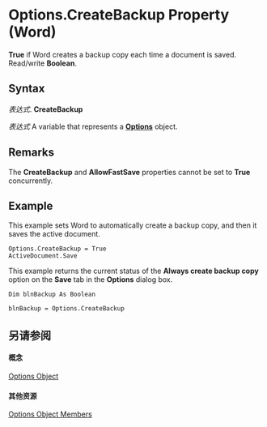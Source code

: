 
# Options.CreateBackup Property (Word)

 **True** if Word creates a backup copy each time a document is saved. Read/write **Boolean**.


## Syntax

 _表达式_. **CreateBackup**

 _表达式_ A variable that represents a **[Options](873b7b99-3fe1-fd89-9ece-a9355cb827dc.md)** object.


## Remarks

The  **CreateBackup** and **AllowFastSave** properties cannot be set to **True** concurrently.


## Example

This example sets Word to automatically create a backup copy, and then it saves the active document.


```
Options.CreateBackup = True 
ActiveDocument.Save
```

This example returns the current status of the  **Always create backup copy** option on the **Save** tab in the **Options** dialog box.




```
Dim blnBackup As Boolean 
 
blnBackup = Options.CreateBackup
```


## 另请参阅


#### 概念


[Options Object](873b7b99-3fe1-fd89-9ece-a9355cb827dc.md)
#### 其他资源


[Options Object Members](http://msdn.microsoft.com/library/76cd9dfe-6bbb-4c3d-0bfc-79a62bedd15e%28Office.15%29.aspx)